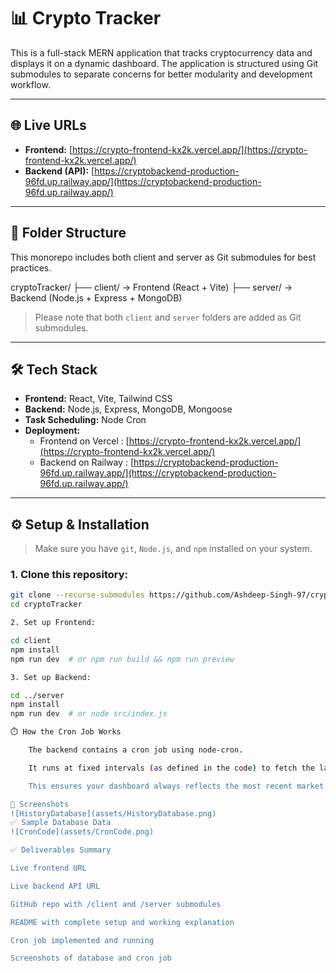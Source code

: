 # 📊 Crypto Tracker

This is a full-stack MERN application that tracks cryptocurrency data and displays it on a dynamic dashboard. The application is structured using Git submodules to separate concerns for better modularity and development workflow.

---

## 🌐 Live URLs

- **Frontend:** [https://crypto-frontend-kx2k.vercel.app/](https://crypto-frontend-kx2k.vercel.app/)
- **Backend (API):** [https://cryptobackend-production-96fd.up.railway.app/](https://cryptobackend-production-96fd.up.railway.app/)

---

## 📁 Folder Structure

This monorepo includes both client and server as Git submodules for best practices.

cryptoTracker/
├── client/ → Frontend (React + Vite)
├── server/ → Backend (Node.js + Express + MongoDB)


> Please note that both `client` and `server` folders are added as Git submodules.

---

## 🛠 Tech Stack

- **Frontend:** React, Vite, Tailwind CSS
- **Backend:** Node.js, Express, MongoDB, Mongoose
- **Task Scheduling:** Node Cron
- **Deployment:** 
  - Frontend on Vercel  : [https://crypto-frontend-kx2k.vercel.app/](https://crypto-frontend-kx2k.vercel.app/)
  - Backend on Railway  : [https://cryptobackend-production-96fd.up.railway.app/](https://cryptobackend-production-96fd.up.railway.app/)

---

## ⚙️ Setup & Installation

> Make sure you have `git`, `Node.js`, and `npm` installed on your system.

### 1. Clone this repository:
```bash
git clone --recurse-submodules https://github.com/Ashdeep-Singh-97/cryptoTracker.git
cd cryptoTracker

2. Set up Frontend:

cd client
npm install
npm run dev  # or npm run build && npm run preview

3. Set up Backend:

cd ../server
npm install
npm run dev  # or node src/index.js

⏱️ How the Cron Job Works

    The backend contains a cron job using node-cron.

    It runs at fixed intervals (as defined in the code) to fetch the latest cryptocurrency prices and store them in the MongoDB database. We call the function responsible for updating prices using it's controller and run it periodically :

    This ensures your dashboard always reflects the most recent market data.

📸 Screenshots
![HistoryDatabase](assets/HistoryDatabase.png)
✅ Sample Database Data
![CronCode](assets/CronCode.png)

✅ Deliverables Summary

Live frontend URL

Live backend API URL

GitHub repo with /client and /server submodules

README with complete setup and working explanation

Cron job implemented and running

Screenshots of database and cron job